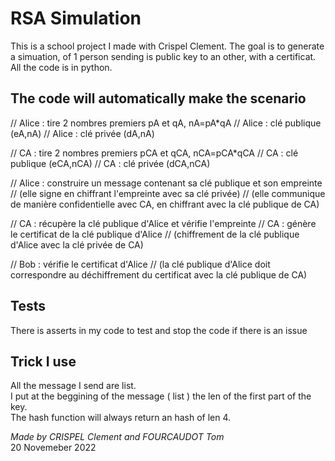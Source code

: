 # RSA Simulation

This is a school project I made with Crispel Clement. The goal is to generate a simuation, of 1 person sending is public key to an other, with a certificat.  
All the code is in python.

## The code will automatically make the scenario

  // Alice : tire 2 nombres premiers pA et qA, nA=pA*qA
  // Alice : clé publique (eA,nA)
  // Alice : clé privée (dA,nA)

  // CA : tire 2 nombres premiers pCA et qCA, nCA=pCA*qCA
  // CA : clé publique (eCA,nCA)
  // CA : clé privée (dCA,nCA)

  // Alice : construire un message contenant sa clé publique et son empreinte
  // (elle signe en chiffrant l'empreinte avec sa clé privée)
  // (elle communique de manière confidentielle avec CA, en chiffrant avec la clé publique de CA)

  // CA : récupère la clé publique d'Alice et vérifie l'empreinte
  // CA : génère le certificat de la clé publique d'Alice
  // (chiffrement de la clé publique d'Alice avec la clé privée de CA)

  // Bob : vérifie le certificat d'Alice
  // (la clé publique d'Alice doit correspondre au déchiffrement du certificat avec la clé publique de CA)


## Tests
There is asserts in my code to test and stop the code if there is an issue
## Trick I use
All the message I send are list.  
I put at the beggining of the message ( list ) the len of the first part of the key.  
The hash function will always return an hash of len 4.

<i>Made by CRISPEL Clement and FOURCAUDOT Tom </i>  
20 Novemeber 2022